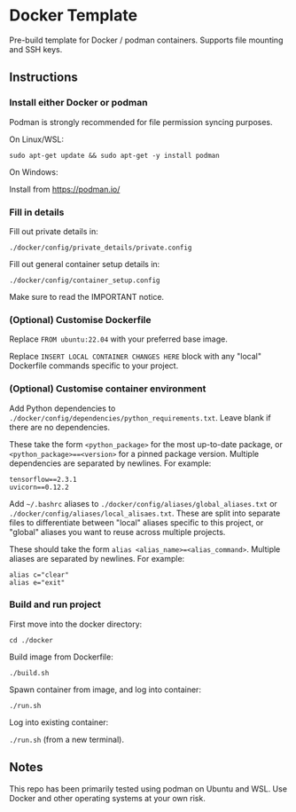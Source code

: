 # Docker Template 

Pre-build template for Docker / podman containers. Supports file mounting and SSH keys.

## Instructions 

### Install either Docker or podman 

Podman is strongly recommended for file permission syncing purposes. 

On Linux/WSL: 

`sudo apt-get update && sudo apt-get -y install podman`

On Windows:

Install from https://podman.io/

### Fill in details 

Fill out private details in: 

`./docker/config/private_details/private.config` 

Fill out general container setup details in: 

`./docker/config/container_setup.config`

Make sure to read the IMPORTANT notice. 

### (Optional) Customise Dockerfile 

Replace `FROM ubuntu:22.04` with your preferred base image. 

Replace `INSERT LOCAL CONTAINER CHANGES HERE` block with any "local" Dockerfile commands specific to your project. 

### (Optional) Customise container environment 

Add Python dependencies to `./docker/config/dependencies/python_requirements.txt`. Leave blank if there are no dependencies. 

These take the form `<python_package>` for the most up-to-date package, or `<python_package>==<version>` for a pinned package version. Multiple dependencies are separated by newlines. For example: 

```
tensorflow==2.3.1
uvicorn==0.12.2
```

Add `~/.bashrc` aliases to `./docker/config/aliases/global_aliases.txt` or `./docker/config/aliases/local_alisaes.txt`. These are split into separate files to differentiate between "local" aliases specific to this project, or "global" aliases you want to reuse across multiple projects. 

These should take the form `alias <alias_name>=<alias_command>`. Multiple aliases are separated by newlines. For example: 

```
alias c="clear"
alias e="exit"
```

### Build and run project 

First move into the docker directory:

`cd ./docker`

Build image from Dockerfile: 

`./build.sh`

Spawn container from image, and log into container:

`./run.sh`

Log into existing container: 

`./run.sh` (from a new terminal). 

## Notes 

This repo has been primarily tested using podman on Ubuntu and WSL. Use Docker and other operating systems at your own risk.
